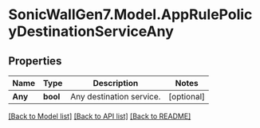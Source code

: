 # SonicWallGen7.Model.AppRulePolicyDestinationServiceAny

## Properties

Name | Type | Description | Notes
------------ | ------------- | ------------- | -------------
**Any** | **bool** | Any destination service. | [optional] 

[[Back to Model list]](../README.md#documentation-for-models) [[Back to API list]](../README.md#documentation-for-api-endpoints) [[Back to README]](../README.md)

